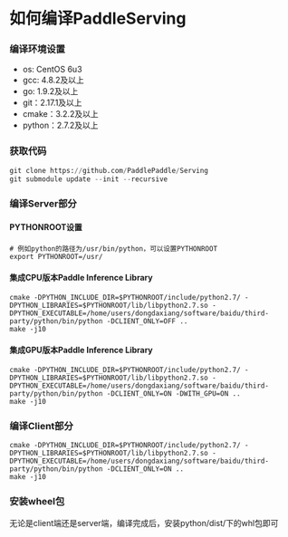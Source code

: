 # 如何编译PaddleServing

### 编译环境设置
- os: CentOS 6u3
- gcc: 4.8.2及以上
- go: 1.9.2及以上
- git：2.17.1及以上
- cmake：3.2.2及以上
- python：2.7.2及以上

### 获取代码

``` python
git clone https://github.com/PaddlePaddle/Serving
git submodule update --init --recursive
```

### 编译Server部分

#### PYTHONROOT设置
``` shell
# 例如python的路径为/usr/bin/python，可以设置PYTHONROOT
export PYTHONROOT=/usr/
```

#### 集成CPU版本Paddle Inference Library
``` shell
cmake -DPYTHON_INCLUDE_DIR=$PYTHONROOT/include/python2.7/ -DPYTHON_LIBRARIES=$PYTHONROOT/lib/libpython2.7.so -DPYTHON_EXECUTABLE=/home/users/dongdaxiang/software/baidu/third-party/python/bin/python -DCLIENT_ONLY=OFF ..
make -j10
```

#### 集成GPU版本Paddle Inference Library
``` shell
cmake -DPYTHON_INCLUDE_DIR=$PYTHONROOT/include/python2.7/ -DPYTHON_LIBRARIES=$PYTHONROOT/lib/libpython2.7.so -DPYTHON_EXECUTABLE=/home/users/dongdaxiang/software/baidu/third-party/python/bin/python -DCLIENT_ONLY=ON -DWITH_GPU=ON ..
make -j10
```

### 编译Client部分

``` shell
cmake -DPYTHON_INCLUDE_DIR=$PYTHONROOT/include/python2.7/ -DPYTHON_LIBRARIES=$PYTHONROOT/lib/libpython2.7.so -DPYTHON_EXECUTABLE=/home/users/dongdaxiang/software/baidu/third-party/python/bin/python -DCLIENT_ONLY=ON ..
make -j10
```

### 安装wheel包
无论是client端还是server端，编译完成后，安装python/dist/下的whl包即可





